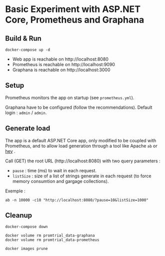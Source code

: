 # Basic Experiment with ASP.NET Core, Prometheus and Graphana

## Build & Run

```
docker-compose up -d
```

* Web app is reachable on http://localhost:8080
* Prometheus is reachable on http://localhost:9090
* Graphana is reachable on http://localhost:3000

## Setup

Prometheus monitors the app on startup (see `prometheus.yml`).

Graphana have to be configured (follow the recommendations). Default login : `admin` / `admin`.

## Generate load

The app is a default ASP.NET Core app, only modified to be coupled with Prometheus, and to allow load generation through a tool like Apache `ab` or [hey](https://github.com/rakyll/hey) .

Call (GET) the root URL (http://localhost:8080) with two query parameters :
* `pause` : time (ms) to wait in each request.
* `listSize` : size of a list of strings generate in each request (to force memory consumtion and gargage collections).

Exemple :

```
ab -n 10000 -c10 "http://localhost:8080/?pause=10&listSize=1000"
```

## Cleanup

```
docker-compose down

docker volume rm promtrial_data-graphana
docker volume rm promtrial_data-prometheus

docker images prune
```